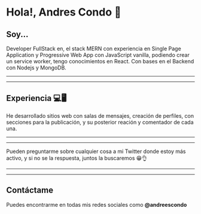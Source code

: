 # Hola!, Andres Condo 👋

## Soy...
Developer FullStack en, el stack MERN con experiencia en Single Page Application y Progressive Web App con JavaScript vanilla, podiendo crear un service worker, tengo conocimientos en React. Con bases en el Backend con Nodejs y MongoDB.

--- 
---

## Experiencia 💻🖥
He desarrollado sitios web con salas de mensajes, creación de perfiles, con secciones para la publicación, y su posterior reación y comentador de cada una.

---
---

Pueden preguntarme sobre cualquier cosa a mi Twitter donde estoy más activo, y si no se la respuesta, juntos la buscaremos 😁👌

---
---

## Contáctame
Puedes encontrarme en todas mis redes sociales como **@andreescondo**

<!--
**andrescondo/andrescondo** is a ✨ _special_ ✨ repository because its `README.md` (this file) appears on your GitHub profile.

Here are some ideas to get you started:

- 🔭 I’m currently working on ...
- 🌱 I’m currently learning ...
- 👯 I’m looking to collaborate on ...
- 🤔 I’m looking for help with ...
- 💬 Ask me about ...
- 📫 How to reach me: ...
- 😄 Pronouns: ...
- ⚡ Fun fact: ...
-->
